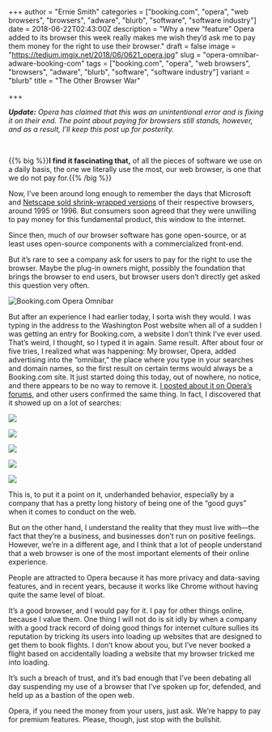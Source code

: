 +++
author = "Ernie Smith"
categories = ["booking.com", "opera", "web browsers", "browsers", "adware", "blurb", "software", "software industry"]
date = 2018-06-22T02:43:00Z
description = "Why a new “feature” Opera added to its browser this week really makes me wish they’d ask me to pay them money for the right to use their browser."
draft = false
image = "https://tedium.imgix.net/2018/06/0621_opera.jpg"
slug = "opera-omnibar-adware-booking-com"
tags = ["booking.com", "opera", "web browsers", "browsers", "adware", "blurb", "software", "software industry"]
variant = "blurb"
title = "The Other Browser War"

+++

_**Update:** Opera has claimed that this was an unintentional error and is fixing it on their end. The point about paying for browsers still stands, however, and as a result, I'll keep this post up for posterity._

&nbsp;

{{% big %}}**I find it fascinating that,** of all the pieces of software we use on a daily basis, the one we literally use the most, our web browser, is one that we do not pay for.{{% /big %}}

Now, I’ve been around long enough to remember the days that Microsoft and [Netscape sold shrink-wrapped versions](https://www.ebay.com/itm/Netscape-Navigator-Personal-Edition-Windows-3-1-95-NEW-in-box-/332549057243) of their respective browsers, around 1995 or 1996. But consumers soon agreed that they were unwilling to pay money for this fundamental product, this window to the internet.

Since then, much of our browser software has gone open-source, or at least uses open-source components with a commercialized front-end.

But it’s rare to see a company ask for users to pay for the right to use the browser. Maybe the plug-in owners might, possibly the foundation that brings the browser to end users, but browser users don’t directly get asked this question very often.

![Booking.com Opera Omnibar](https://tedium.imgix.net/2018/06/Screenshot-2018-06-21-14.06.35-1.png)

But after an experience I had earlier today, I sorta wish they would. I was typing in the address to the Washington Post website when all of a sudden I was getting an entry for Booking.com, a website I don’t think I’ve ever used. That’s weird, I thought, so I typed it in again. Same result. After about four or five tries, I realized what was happening: My browser, Opera,  added advertising into the “omnibar,” the place where you type in your searches and domain names, so the first result on certain terms would always be a Booking.com site. It just started doing this today, out of nowhere, no notice, and there appears to be no way to remove it. [I posted about it on Opera’s forums](https://forums.opera.com/topic/27259/booking-com-ad-in-omnibar-breaking-basic-functionality), and other users confirmed the same thing. In fact, I discovered that it showed up on a lot of searches:

![](https://tedium.imgix.net/2018/06/Screenshot-2018-06-21-17.11.45.png)

![](https://tedium.imgix.net/2018/06/Screenshot-2018-06-21-17.12.25.png)

![](https://tedium.imgix.net/2018/06/Screenshot-2018-06-21-17.12.44.png)

![](https://tedium.imgix.net/2018/06/Screenshot-2018-06-21-17.12.37.png)

![](https://tedium.imgix.net/2018/06/Screenshot-2018-06-21-17.13.13.png)

This is, to put it a point on it, underhanded behavior, especially by a company that has a pretty long history of being one of the “good guys” when it comes to conduct on the web.

But on the other hand, I understand the reality that they must live with—the fact that they’re a business, and businesses don’t run on positive feelings. However, we’re in a different age, and I think that a lot of people understand that a web browser is one of the most important elements of their online experience.

People are attracted to Opera because it has more privacy and data-saving features, and in recent years, because it works like Chrome without having quite the same level of bloat.

It’s a good browser, and I would pay for it. I pay for other things online, because I value them. One thing I will not do is sit idly by when a company with a good track record of doing good things for internet culture sullies its reputation by tricking its users into loading up websites that are designed to get them to book flights. I don’t know about you, but I’ve never booked a flight based on accidentally loading a website that my browser tricked me into loading.

It’s such a breach of trust, and it’s bad enough that I’ve been debating all day suspending my use of a browser that I’ve spoken up for, defended, and held up as a bastion of the open web.

Opera, if you need the money from your users, just ask. We’re happy to pay for premium features. Please, though, just stop with the bullshit.